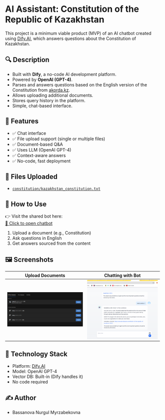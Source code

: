 # AI Assistant: Constitution of the Republic of Kazakhstan

This project is a minimum viable product (MVP) of an AI chatbot created using [Dify.AI](https://dify.ai), which answers questions about the Constitution of Kazakhstan.

## 🔍 Description

- Built with **Dify**, a no-code AI development platform.
- Powered by **OpenAI (GPT-4)**.
- Parses and answers questions based on the English version of the Constitution from [akorda.kz](https://www.akorda.kz/en/constitution-of-the-republic-of-kazakhstan-50912).
- Allows uploading additional documents.
- Stores query history in the platform.
- Simple, chat-based interface.

## 🧠 Features

- ✅ Chat interface
- ✅ File upload support (single or multiple files)
- ✅ Document-based Q&A
- ✅ Uses LLM (OpenAI GPT-4)
- ✅ Context-aware answers
- ✅ No-code, fast deployment

## 📂 Files Uploaded

- [`constitution/kazakhstan_constitution.txt`](./constitution/kazakhstan_constitution.txt)

## 🚀 How to Use

👉 Visit the shared bot here:  
[🔗 Click to open chatbot](https://udify.app/chat/d6BtYWtxlc1H1ZUP)

1. Upload a document (e.g., Constitution)
2. Ask questions in English
3. Get answers sourced from the content

## 🖼 Screenshots

| Upload Documents | Chatting with Bot |
|------------------|------------------|
| ![](upload.png) | ![](chat.png) |

## 🧰 Technology Stack

- Platform: [Dify.AI](https://dify.ai)
- Model: OpenAI GPT-4
- Vector DB: Built-in (Dify handles it)
- No code required

## ✍️ Author

- Bassanova Nurgul Myrzabekovna
